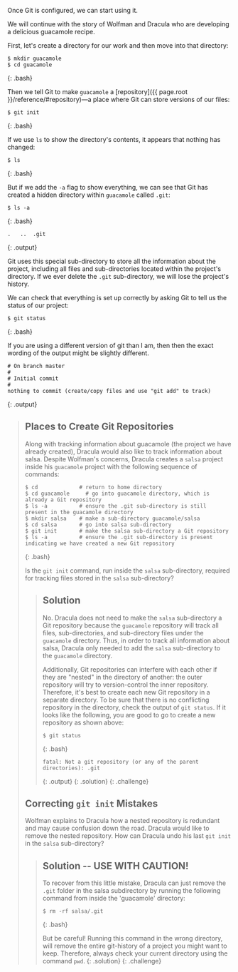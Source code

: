 Once Git is configured,
we can start using it.

We will continue with the story of Wolfman and Dracula who are developing a
delicious guacamole recipe.

First, let's create a directory for our work and then move into that directory:

~~~
$ mkdir guacamole
$ cd guacamole
~~~
{: .bash}

Then we tell Git to make `guacamole` a [repository]({{ page.root }}/reference/#repository)—a place where
Git can store versions of our files:

~~~
$ git init
~~~
{: .bash}

If we use `ls` to show the directory's contents,
it appears that nothing has changed:

~~~
$ ls
~~~
{: .bash}

But if we add the `-a` flag to show everything,
we can see that Git has created a hidden directory within `guacamole` called `.git`:

~~~
$ ls -a
~~~
{: .bash}

~~~
.	..	.git
~~~
{: .output}

Git uses this special sub-directory to store all the information about the project,
including all files and sub-directories located within the project's directory.
If we ever delete the `.git` sub-directory,
we will lose the project's history.

We can check that everything is set up correctly
by asking Git to tell us the status of our project:

~~~
$ git status
~~~
{: .bash}

If you are using a different version of git than I am, then then the exact
wording of the output might be slightly different.

~~~
# On branch master
#
# Initial commit
#
nothing to commit (create/copy files and use "git add" to track)
~~~
{: .output}

> ## Places to Create Git Repositories
>
> Along with tracking information about guacamole (the project we have already created),
> Dracula would also like to track information about salsa.
> Despite Wolfman's concerns, Dracula creates a `salsa` project inside his `guacamole`
> project with the following sequence of commands:
>
> ~~~
> $ cd             # return to home directory
> $ cd guacamole     # go into guacamole directory, which is already a Git repository
> $ ls -a          # ensure the .git sub-directory is still present in the guacamole directory
> $ mkdir salsa    # make a sub-directory guacamole/salsa
> $ cd salsa       # go into salsa sub-directory
> $ git init       # make the salsa sub-directory a Git repository
> $ ls -a          # ensure the .git sub-directory is present indicating we have created a new Git repository
> ~~~
> {: .bash}
>
> Is the `git init` command, run inside the `salsa` sub-directory, required for
> tracking files stored in the `salsa` sub-directory?
>
> > ## Solution
> >
> > No. Dracula does not need to make the `salsa` sub-directory a Git repository
> > because the `guacamole` repository will track all files, sub-directories, and
> > sub-directory files under the `guacamole` directory.  Thus, in order to track
> > all information about salsa, Dracula only needed to add the `salsa` sub-directory
> > to the `guacamole` directory.
> >
> > Additionally, Git repositories can interfere with each other if they are "nested" in the
> > directory of another: the outer repository will try to version-control
> > the inner repository. Therefore, it's best to create each new Git
> > repository in a separate directory. To be sure that there is no conflicting
> > repository in the directory, check the output of `git status`. If it looks
> > like the following, you are good to go to create a new repository as shown
> > above:
> >
> > ~~~
> > $ git status
> > ~~~
> > {: .bash}
> > ~~~
> > fatal: Not a git repository (or any of the parent directories): .git
> > ~~~
> > {: .output}
> {: .solution}
{: .challenge}
> ## Correcting `git init` Mistakes
> Wolfman explains to Dracula how a nested repository is redundant and may cause confusion
> down the road. Dracula would like to remove the nested repository. How can Dracula undo
> his last `git init` in the `salsa` sub-directory?
>
> > ## Solution -- USE WITH CAUTION!
> >
> > To recover from this little mistake, Dracula can just remove the `.git`
> > folder in the salsa subdirectory by running the following command from inside the 'guacamole' directory:
> >
> > ~~~
> > $ rm -rf salsa/.git
> > ~~~
> > {: .bash}
> >
> > But be careful! Running this command in the wrong directory, will remove
> > the entire git-history of a project you might want to keep. Therefore, always check your current directory using the
> > command `pwd`.
> {: .solution}
{: .challenge}
